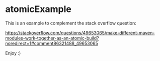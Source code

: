 # atomicExample

This is an example to complement the stack overflow question: 

https://stackoverflow.com/questions/49653065/make-different-maven-modules-work-together-as-an-atomic-build?noredirect=1#comment86321488_49653065

Enjoy :)
